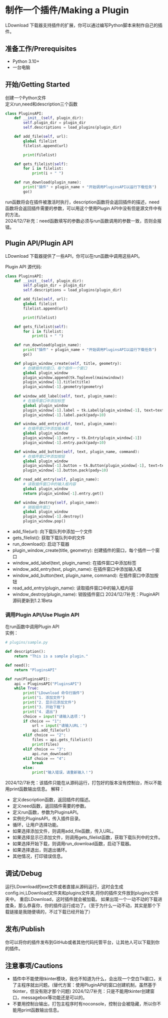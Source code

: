 # 制作一个插件/Making a Plugin
LDownload 下载器支持插件的扩展，你可以通过编写Python脚本来制作自己的插件。

## 准备工作/Prerequisites
- Python 3.10+
- 一台电脑

## 开始/Getting Started
创建一个Python文件  
定义run,need和description三个函数

```python
class PluginsAPI:
    def __init__(self, plugin_dir):
        self.plugin_dir = plugin_dir
        self.descriptions = load_plugins(plugin_dir)

    def add_file(self, url):
        global filelist
        filelist.append(url)

        print(filelist)

    def gets_filelist(self):
        for i in filelist:
            print(i + " ")

    def run_download(plugin_name):
        print("插件" + plugin_name + "开始调用PluginsAPI以运行下载任务")
        go()
```

run函数将会在插件被激活时执行，description函数将会返回插件的描述，need函数将会返回插件需要的参数，可以用这个使用Plugin API中没有但是源文件中有的方法。  
2024/12/7补充：need函数填写的参数必须与run函数调用的参数一致，否则会报错。

## Plugin API/Plugin API
LDownload 下载器提供了一些API，你可以在run函数中调用这些API。  

Plugin API 源代码:  
```python
class PluginsAPI:
    def __init__(self, plugin_dir):
        self.plugin_dir = plugin_dir
        self.descriptions = load_plugins(plugin_dir)

    def add_file(self, url):
        global filelist
        filelist.append(url)

        print(filelist)

    def gets_filelist(self):
        for i in filelist:
            print(i + " ")

    def run_download(plugin_name):
        print("插件" + plugin_name + "开始调用PluginsAPI以运行下载任务")
        go()

    def plugin_window_create(self, title, geometry):
        # 创建插件的窗口，每个插件一个窗口
        global plugin_window
        plugin_window.append(tk.Toplevel(mainwindow))
        plugin_window[-1].title(title)
        plugin_window[-1].geometry(geometry)
    
    def window_add_label(self, text, plugin_name):
        # 在插件窗口中添加标签
        global plugin_window
        plugin_window[-1].label = tk.Label(plugin_window[-1], text=text)
        plugin_window[-1].label.pack(pady=10)

    def window_add_entry(self, text, plugin_name):
        # 在插件窗口中添加输入框
        global plugin_window
        plugin_window[-1].entry = tk.Entry(plugin_window[-1])
        plugin_window[-1].entry.pack(pady=10)

    def window_add_button(self, text, plugin_name, command):
        # 在插件窗口中添加按钮
        global plugin_window
        plugin_window[-1].button = tk.Button(plugin_window[-1], text=text, command=command)
        plugin_window[-1].button.pack(pady=10)

    def read_add_entry(self, plugin_name):
        # 读取插件窗口中的输入框内容
        global plugin_window
        return plugin_window[-1].entry.get()

    def window_destroy(self, plugin_name):
        # 销毁插件窗口
        global plugin_window
        plugin_window[-1].destroy()
        plugin_window.pop()
```

- add_file(url): 向下载队列中添加一个文件
- gets_filelist(): 获取下载队列中的文件
- run_download(): 启动下载器
- plugin_window_create(title, geometry): 创建插件的窗口，每个插件一个窗口
- window_add_label(text, plugin_name): 在插件窗口中添加标签
- window_add_entry(text, plugin_name): 在插件窗口中添加输入框
- window_add_button(text, plugin_name, command): 在插件窗口中添加按钮
- read_add_entry(plugin_name): 读取插件窗口中的输入框内容
- window_destroy(plugin_name): 销毁插件窗口
2024/12/7补充：PluginAPI源码更新到1.2.1Beta

### 调用Plugin API/Use Plugin API
在run函数中调用Plugin API  
实例：
```python
# plugins/sample.py

def description():
    return "This is a sample plugin."

def need():
    return "PluginsAPI"

def run(PluginsAPI):
    api = PluginsAPI("PluginsAPI")
    while True:
        print("LDownload 命令行插件")
        print("1. 添加文件")
        print("2. 显示已添加文件")
        print("3. 开始下载")
        print("4. 退出")
        choice = input("请输入选项：")
        if choice == "1":
            url = input("请输入URL：")
            api.add_file(url)
        elif choice == "2":
            files = api.gets_filelist()
            print(files)
        elif choice == "3":
            api.run_download()
        elif choice == "4":
            break
        else:
            print("输入错误，请重新输入！")
```
2024/12/7补充：该插件只能在从源码运行，打包好的版本没有控制台，所以不能用print函数输出信息。
解释：
- 定义description函数，返回插件的描述。
- 定义need函数，返回插件需要的参数。
- 定义run函数，参数为PluginsAPI。
- 实例化PluginsAPI，传入插件目录。
- 循环，让用户选择功能。
- 如果选择添加文件，则调用add_file函数，传入URL。
- 如果选择显示已添加文件，则调用gets_filelist函数，获取下载队列中的文件。
- 如果选择开始下载，则调用run_download函数，启动下载器。
- 如果选择退出，则退出循环。
- 其他情况，打印错误信息。
## 调试/Debug

运行LDownload的exe文件或者直接从源码运行，这时会生成config.ini,LDownload文件夹和plugins文件夹,将你的插件文件放到plugins文件夹中。
重启LDownload，这时插件就会被加载。
如果出现一个一动不动的下载进度条，那么恭喜你，你的插件运行成功了。（至于为什么一动不动，其实是那个下载链接是我随便填的，不过下载已经开始了）

## 发布/Publish
你可以将你的插件发布到GitHub或者其他代码托管平台，让其他人可以下载到你的插件。

## 注意事项/Cautions
- 插件中不能使用tkinter模块，我也不知道为什么，会出现一个空白Tk窗口，关了主程序就出问题。(替代方案：使用PluginAPI的窗口创建机制，虽然基于tkinter，但没有刚才那个问题)
2024/12/7补充：只是不能用tkinter创建窗口，messagebox等功能还是可以的。
- 不要用控制台输出，打包主程序时有noconsole，控制台会被隐藏，所以你不能用print函数输出信息。